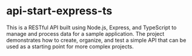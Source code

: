 # api-start-express-ts
This is a RESTful API built using Node.js, Express, and TypeScript to manage and process data for a sample application. The project demonstrates how to create, organize, and test a simple API that can be used as a starting point for more complex projects.
